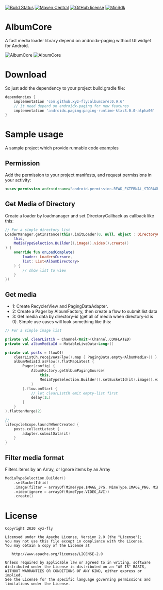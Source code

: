 [![Build Status](https://travis-ci.com/xyz-fly/AlbumCore.svg?branch=master)](https://travis-ci.com/xyz-fly/AlbumCore)
[![Maven Central](https://maven-badges.herokuapp.com/maven-central/com.github.xyz-fly/albumcore/badge.svg)](https://maven-badges.herokuapp.com/maven-central/com.github.xyz-fly/albumcore)
[![GitHub license](https://img.shields.io/badge/license-Apache%20License%202.0-blue.svg?style=flat)](https://www.apache.org/licenses/LICENSE-2.0)
[![MinSdk](https://img.shields.io/badge/%20MinSdk%20-%2016%2B%20-f0ad4e.svg)](https://android-arsenal.com/api?level=16)

# AlbumCore
A fast media loader library depend on androidx-paging without UI widget for Android. 

![AlbumCore](https://raw.github.com/xyz-fly/AlbumCore/master/static/album_1.gif) ![AlbumCore](https://raw.github.com/xyz-fly/AlbumCore/master/static/album_2.png)

# Download
So just add the dependency to your project build.gradle file:
```groovy
dependencies {
    implementation 'com.github.xyz-fly:albumcore:0.9.6'
    // it need depend on androidx-paging for new features
    implementation 'androidx.paging:paging-runtime-ktx:3.0.0-alpha06'
}
```
# Sample usage
A sample project which provide runnable code examples

## Permission
Add the permission to your project manifests, and request permissions in your activity:
```xml
<uses-permission android:name="android.permission.READ_EXTERNAL_STORAGE" />
```

## Get Media of Directory
Create a loader by loadmanager and set DirectoryCallback as callback like this:  
```kotlin
// For a simple directory list
LoaderManager.getInstance(this).initLoader(0, null, object : DirectoryCallback(
    this,
    MediaTypeSelection.Builder().image().video().create()
) {
    override fun onLoadComplete(
        loader: Loader<Cursor>,
        list: List<AlbumDirectory>
    ) {
        // show list to view
    }
})
```

## Get media
- 1: Create RecyclerView and PagingDataAdapter.
- 2: Create a Pager by AlbumFactory, then create a flow to submit list data
- 3: Get media data by directory-id (get all of media when directory-id is 0).
Simple use cases will look something like this:   
```kotlin
// For a simple image list

private val clearListCh = Channel<Unit>(Channel.CONFLATED)
private val albumMediaId = MutableLiveData<Long>()

private val posts = flowOf(
    clearListCh.receiveAsFlow().map { PagingData.empty<AlbumMedia>() },
    albumMediaId.asFlow().flatMapLatest {
        Pager(config) {
            AlbumFactory.getAlbumPagingSource(
                this,
                MediaTypeSelection.Builder().setBucketId(it).image().video().create()
            )
        }.flow.onStart {
            // let clearListCh emit empty-list first
            delay(1L)
        }
    }
).flattenMerge(2)

//
lifecycleScope.launchWhenCreated {
    posts.collectLatest {
        adapter.submitData(it)
    }
}
```

## Filter media format
Filters items by an Array, or Ignore items by an Array
```kotlin
MediaTypeSelection.Builder()
    .setBucketId(id)
    .image(filter = arrayOf(MimeType.IMAGE_JPG, MimeType.IMAGE_PNG, MimeType.IMAGE_WEBP))
    .video(ignore = arrayOf(MimeType.VIDEO_AVI))
    .create()
```

# License

    Copyright 2020 xyz-fly

    Licensed under the Apache License, Version 2.0 (the "License");
    you may not use this file except in compliance with the License.
    You may obtain a copy of the License at

       http://www.apache.org/licenses/LICENSE-2.0

    Unless required by applicable law or agreed to in writing, software
    distributed under the License is distributed on an "AS IS" BASIS,
    WITHOUT WARRANTIES OR CONDITIONS OF ANY KIND, either express or implied.
    See the License for the specific language governing permissions and
    limitations under the License.
